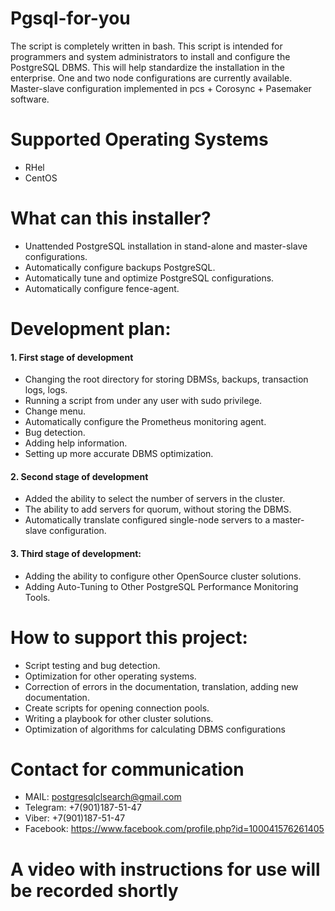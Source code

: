 # Pgsql-for-you
The script is completely written in bash.
This script is intended for programmers and system administrators to install and
configure the PostgreSQL DBMS. This will help standardize the installation in the
enterprise. One and two node configurations are currently available. Master-slave
configuration implemented in pcs + Corosync + Pasemaker software.

# Supported Operating Systems
- RHel
- CentOS

# What can this installer?
- Unattended PostgreSQL installation in stand-alone and master-slave configurations.
- Automatically configure backups PostgreSQL.
- Automatically tune and optimize PostgreSQL configurations.
- Automatically configure fence-agent.

# Development plan:
#### 1. First stage of development
- Changing the root directory for storing DBMSs, backups, transaction logs, logs.
- Running a script from under any user with sudo privilege.
- Change menu.
- Automatically configure the Prometheus monitoring agent.
- Bug detection.
- Adding help information.
- Setting up more accurate DBMS optimization.

#### 2. Second stage of development
- Added the ability to select the number of servers in the cluster.
- The ability to add servers for quorum, without storing the DBMS.
- Automatically translate configured single-node servers to a master-slave configuration.

#### 3. Third stage of development:
- Adding the ability to configure other OpenSource cluster solutions.
- Adding Auto-Tuning to Other PostgreSQL Performance Monitoring Tools.

# How to support this project:
- Script testing and bug detection.
- Optimization for other operating systems.
- Correction of errors in the documentation, translation, adding new documentation.
- Сreate scripts for opening connection pools.
- Writing a playbook for other cluster solutions.
- Optimization of algorithms for calculating DBMS configurations

# Contact for communication
- MAIL:     postgresqlclsearch@gmail.com
- Telegram: +7(901)187-51-47
- Viber:    +7(901)187-51-47
- Facebook: https://www.facebook.com/profile.php?id=100041576261405 

# A video with instructions for use will be recorded shortly

